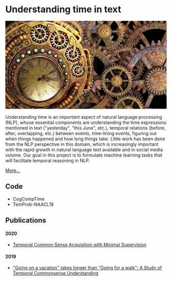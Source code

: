 # Understanding time in text

![Time](time.jpeg)

Understanding time is an important aspect of natural language processing (NLP), whose essential components are understanding the time expressions mentioned in text ("yesterday", "this June", etc.), temporal relations (before, after, overlapping, etc.) between events, time-lining events, figuring out when things happened and how long things take. Little work has been done from the NLP perspective in this domain, which is increasingly important with the rapid growth in natural language text available and in social media volume. Our goal in this project is to formulate machine learning tasks that will facilitate temporal reasoning in NLP.

[More...](http://cogcomp.org/page/project_view/51)

## Code 

* CogCompTime
* TemProb-NAACL18

## Publications

#### 2020
* [Temporal Common Sense Acquisition with Minimal Supervision](http://cogcomp.org/page/publication_view/904)
#### 2019
* ["Going on a vacation" takes longer than "Going for a walk": A Study of Temporal Commonsense Understanding](http://cogcomp.org/page/publication_view/882)
